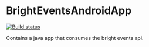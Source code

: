 # BrightEventsAndroidApp
[![Build status](https://build.appcenter.ms/v0.1/apps/92c4893e-2374-44be-b2ad-2f5030238bd5/branches/development/badge)](https://appcenter.ms)

Contains a java app that consumes the bright events api.
